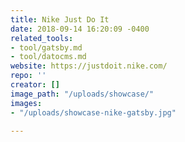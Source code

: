 ```yaml
---
title: Nike Just Do It
date: 2018-09-14 16:20:09 -0400
related_tools:
- tool/gatsby.md
- tool/datocms.md
website: https://justdoit.nike.com/
repo: ''
creator: []
image_path: "/uploads/showcase/"
images:
- "/uploads/showcase-nike-gatsby.jpg"

---
```

